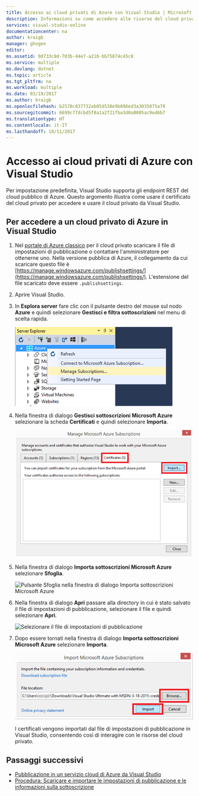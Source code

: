 ```yaml
---
title: Accesso ai cloud privati di Azure con Visual Studio | Microsoft Docs
description: Informazioni su come accedere alle risorse del cloud privato con Visual Studio.
services: visual-studio-online
documentationcenter: na
author: kraigb
manager: ghogen
editor: 
ms.assetid: 9d733c8d-703b-44e7-a210-bb75874c45c8
ms.service: multiple
ms.devlang: dotnet
ms.topic: article
ms.tgt_pltfrm: na
ms.workload: multiple
ms.date: 03/19/2017
ms.author: kraigb
ms.openlocfilehash: b2578c837732ab05d538e9b896ed3a3035075a70
ms.sourcegitcommit: 6699c77dcbd5f8a1a2f21fba3d0a0005ac9ed6b7
ms.translationtype: HT
ms.contentlocale: it-IT
ms.lasthandoff: 10/11/2017
---
```

# <a name="accessing-private-azure-clouds-with-visual-studio"></a>Accesso ai cloud privati di Azure con Visual Studio
Per impostazione predefinita, Visual Studio supporta gli endpoint REST del cloud pubblico di Azure. Questo argomento illustra come usare il certificato del cloud privato per accedere e usare il cloud privato da Visual Studio.

## <a name="to-access-a-private-azure-cloud-in-visual-studio"></a>Per accedere a un cloud privato di Azure in Visual Studio
1. Nel [portale di Azure classico](http://go.microsoft.com/fwlink/?LinkID=213885) per il cloud privato scaricare il file di impostazioni di pubblicazione o contattare l'amministratore per ottenerne uno. Nella versione pubblica di Azure, il collegamento da cui scaricare questo file è [https://manage.windowsazure.com/publishsettings/](https://manage.windowsazure.com/publishsettings/). L'estensione del file scaricato deve essere `.publishsettings`.

1. Aprire Visual Studio.

1. In **Esplora server** fare clic con il pulsante destro del mouse sul nodo **Azure** e quindi selezionare **Gestisci e filtra sottoscrizioni** nel menu di scelta rapida.
   
    ![Comando Gestisci sottoscrizioni](./media/vs-azure-tools-access-private-azure-clouds-with-visual-studio/IC790778.png)

1. Nella finestra di dialogo **Gestisci sottoscrizioni Microsoft Azure** selezionare la scheda **Certificati** e quindi selezionare **Importa**.
   
    ![Importazione di certificati di Azure](./media/vs-azure-tools-access-private-azure-clouds-with-visual-studio/IC790779.png)

1. Nella finestra di dialogo **Importa sottoscrizioni Microsoft Azure** selezionare **Sfoglia**.

    ![Pulsante Sfoglia nella finestra di dialogo Importa sottoscrizioni Microsoft Azure](./media/vs-azure-tools-access-private-azure-clouds-with-visual-studio/browse-button.png)

1. Nella finestra di dialogo **Apri** passare alla directory in cui è stato salvato il file di impostazioni di pubblicazione, selezionare il file e quindi selezionare **Apri**.

    ![Selezionare il file di impostazioni di pubblicazione](./media/vs-azure-tools-access-private-azure-clouds-with-visual-studio/select-publish-settings-file.png)

1. Dopo essere tornati nella finestra di dialogo **Importa sottoscrizioni Microsoft Azure** selezionare **Importa**.

    ![Importare il file di impostazioni di pubblicazione](./media/vs-azure-tools-access-private-azure-clouds-with-visual-studio/IC790780.png)

    I certificati vengono importati dal file di impostazioni di pubblicazione in Visual Studio, consentendo così di interagire con le risorse del cloud privato.
   
## <a name="next-steps"></a>Passaggi successivi
- [Pubblicazione in un servizio cloud di Azure da Visual Studio](https://msdn.microsoft.com/library/azure/ee460772.aspx)
- [Procedura: Scaricare e importare le impostazioni di pubblicazione e le informazioni sulla sottoscrizione](https://msdn.microsoft.com/library/dn385850\(v=nav.70\).aspx)
